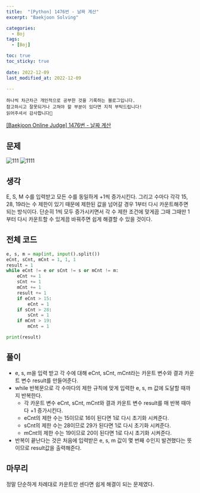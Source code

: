 ```yaml
---
title:  "[Python] 1476번 - 날짜 계산" 
excerpt: "Baekjoon Solving"

categories:
  - Boj
tags:
  - [Boj]

toc: true
toc_sticky: true
 
date: 2022-12-09
last_modified_at: 2022-12-09

---
```

```
하나씩 차근차근 개인적으로 공부한 것을 기록하는 블로그입니다.
참고하시고 잘못되거나 고쳐야 할 부분이 있다면 지적 부탁드립니다!
읽어주셔서 감사합니다🙂
```

[[Baekjoon Online Judge] 1476번 - 날짜 계산](https://www.acmicpc.net/problem/1476)

## 문제
![111](https://user-images.githubusercontent.com/67769404/206725039-d10e7d95-7024-4df8-b965-13468266f89e.png)
![1111](https://user-images.githubusercontent.com/67769404/206725044-46e6f780-6e1c-4877-985a-4b9078c0b844.png)

## 생각
E, S, M 수를 입력받고 모든 수를 동일하게 +1씩 증가시킨다. 그리고 수마다 각각 15, 28, 19라는 수 제한이 있기 때문에 제한된 값을 넘어갈 경우 1부터 다시 카운트해주면 되는 방식이다. 단순히 1씩 모두 증가시키면서 각 수 제한 조건에 맞게끔 그때 그때만 1부터 다시 카운트할 수 있게끔 바꿔주면 쉽게 해결할 수 있을 것이다.

## 전체 코드
```python
e, s, m = map(int, input().split())
eCnt, sCnt, mCnt = 1, 1, 1
result = 1
while eCnt != e or sCnt != s or mCnt != m:
    eCnt += 1
    sCnt += 1
    mCnt += 1
    result += 1
    if eCnt > 15:
        eCnt = 1
    if sCnt > 28:
        sCnt = 1
    if mCnt > 19:
        mCnt = 1

print(result)
```

## 풀이
- e, s, m을 입력 받고 각 수에 대해 eCnt, sCnt, mCnt라는 카운트 변수와 결과 카운트 변수 result를 만들어준다.
- while 반복문으로 각 수마다의 제한 규칙에 맞게 입력한 e, s, m 값에 도달할 때까지 반복한다.
    - 각 카운트 변수 eCnt, sCnt, mCnt와 결과 카운트 변수 result를 매 반복 때마다 +1 증가시킨다.
    - eCnt의 제한 수는 15이므로 16이 된다면 1로 다시 초기화 시켜준다.
    - sCnt의 제한 수는 28이므로 29가 된다면 1로 다시 초기화 시켜준다.
    - mCnt의 제한 수는 19이므로 20이 된다면 1로 다시 초기화 시켜준다.
- 반복이 끝난다는 것은 처음에 입력받은 e, s, m 값이 몇 번째 수인지 발견했다는 뜻이므로 result값을 출력해준다.

## 마무리
정말 단순하게 차례대로 카운트만 센다면 쉽게 해결이 되는 문제였다.<br><br>